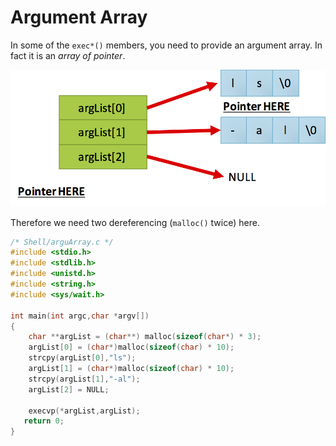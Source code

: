 # Argument Array

In some of the `exec*()` members, you need to provide an argument array. In fact it is an *array of pointer*.

![](assets/ArgumentArray.png)

Therefore we need two dereferencing (`malloc()` twice)  here.

```c
/* Shell/arguArray.c */
#include <stdio.h>
#include <stdlib.h>
#include <unistd.h>
#include <string.h>
#include <sys/wait.h>

int main(int argc,char *argv[])
{ 
    char **argList = (char**) malloc(sizeof(char*) * 3); 
    argList[0] = (char*)malloc(sizeof(char) * 10);     
    strcpy(argList[0],"ls"); 
    argList[1] = (char*)malloc(sizeof(char) * 10);     
    strcpy(argList[1],"-al"); 
    argList[2] = NULL;

    execvp(*argList,argList);
   return 0;
}


```